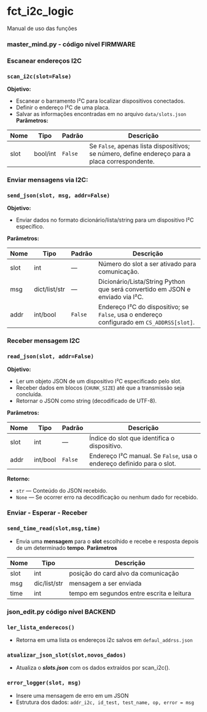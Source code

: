 # fct_i2c_logic
Manual de uso das funções
### master_mind.py - código nível **FIRMWARE**
### **Escanear endereços I2C**
### `scan_i2c(slot=False)`

**Objetivo:**

- Escanear o barramento I²C para localizar dispositivos conectados.
- Definir o endereço I²C de uma placa.
- Salvar as informações encontradas em no arquivo `data/slots.json`
**Parâmetros:**

|Nome|Tipo|Padrão|Descrição|
|---|---|---|---|
|slot|bool/int|`False`|Se `False`, apenas lista dispositivos; se número, define endereço para a placa correspondente.|
### **Enviar mensagens via I2C:**
### `send_json(slot, msg, addr=False)`

**Objetivo:**
- Enviar dados no formato dicionário/lista/string para um dispositivo I²C específico.

**Parâmetros:**

| Nome | Tipo          | Padrão  | Descrição                                                                                 |
| ---- | ------------- | ------- | ----------------------------------------------------------------------------------------- |
| slot | int           | —       | Número do slot a ser ativado para comunicação.                                            |
| msg  | dict/list/str | —       | Dicionário/Lista/String Python que será convertido em JSON e enviado via I²C.             |
| addr | int/bool      | `False` | Endereço I²C do dispositivo; se `False`, usa o endereço configurado em `CS_ADDRSS[slot]`. |

### **Receber mensagem I2C**
### `read_json(slot, addr=False)`

**Objetivo:**
- Ler um objeto JSON de um dispositivo I²C especificado pelo slot.
- Receber dados em blocos (`CHUNK_SIZE`) até que a transmissão seja concluída.
- Retornar o JSON como string (decodificado de UTF-8).

**Parâmetros:**

| Nome | Tipo     | Padrão  | Descrição                                                             |
| ---- | -------- | ------- | --------------------------------------------------------------------- |
| slot | int      | —       | Índice do slot que identifica o dispositivo.                          |
| addr | int/bool | `False` | Endereço I²C manual. Se `False`, usa o endereço definido para o slot. |

**Retorno:**
- `str` — Conteúdo do JSON recebido.
- `None` — Se ocorrer erro na decodificação ou nenhum dado for recebido.

### **Enviar - Esperar - Receber**
### `send_time_read(slot,msg,time)`

* Envia uma **mensagem** para o **slot** escolhido e recebe e resposta depois de um determinado **tempo**.
**Parâmetros**

| Nome | Tipo         | Descrição                                 |
| ---- | ------------ | ----------------------------------------- |
| slot | int          | posição do card alvo da comunicação       |
| msg  | dic/list/str | mensagem a ser enviada                    |
| time | int          | tempo em segundos entre escrita e leitura |

### json_edit.py código nível **BACKEND**
### `ler_lista_enderecos()`
* Retorna em uma lista os endereços i2c salvos em `defaul_addrss.json`

### `atualizar_json_slot(slot,novos_dados)`
* Atualiza o ***slots.json*** com os dados extraídos por scan_i2c().

### `error_logger(slot, msg)`
* Insere uma mensagem de erro em um JSON
* Estrutura dos dados: 
	`addr_i2c, id_test, test_name, op, error = msg`
 